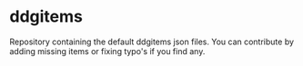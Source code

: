 # ddgitems
Repository containing the default ddgitems json files. You can contribute by adding missing items or fixing typo's if you find any.
